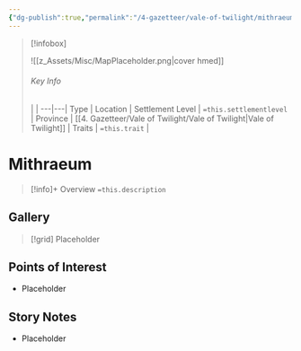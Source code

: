 ```yaml
---
{"dg-publish":true,"permalink":"/4-gazetteer/vale-of-twilight/mithraeum/mithraeum/"}
---
```



> [!infobox]
> 
> ![[z_Assets/Misc/MapPlaceholder.png\|cover hmed]]
> ###### Key Info
>  |   |
> ---|---|
> Type | Location |
> Settlement Level | `=this.settlementlevel` |
> Province | [[4. Gazetteer/Vale of Twilight/Vale of Twilight\|Vale of Twilight]] |
> Traits | `=this.trait` |

# Mithraeum

> [!info]+ Overview
> `=this.description`

## Gallery

>[!grid]
>Placeholder


## Points of Interest

- Placeholder

## Story Notes

- Placeholder